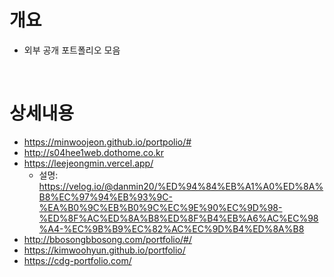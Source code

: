 # 개요
* 외부 공개 포트폴리오 모음

<br>

# 상세내용
* https://minwoojeon.github.io/portpolio/#
* http://s04hee1web.dothome.co.kr
* https://leejeongmin.vercel.app/
  * 설명: https://velog.io/@danmin20/%ED%94%84%EB%A1%A0%ED%8A%B8%EC%97%94%EB%93%9C-%EA%B0%9C%EB%B0%9C%EC%9E%90%EC%9D%98-%ED%8F%AC%ED%8A%B8%ED%8F%B4%EB%A6%AC%EC%98%A4-%EC%9B%B9%EC%82%AC%EC%9D%B4%ED%8A%B8
* http://bbosongbbosong.com/portfolio/#/
* https://kimwoohyun.github.io/portfolio/
* https://cdg-portfolio.com/